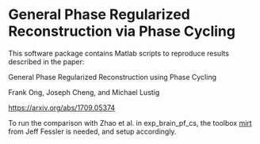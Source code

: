 # General Phase Regularized Reconstruction via Phase Cycling
This software package contains Matlab scripts to reproduce results described in the paper:

General Phase Regularized Reconstruction using Phase Cycling

Frank Ong, Joseph Cheng, and Michael Lustig

https://arxiv.org/abs/1709.05374

To run the comparison with Zhao et al. in exp_brain_pf_cs, 
the toolbox [mirt](https://web.eecs.umich.edu/~fessler/code/index.html) from Jeff Fessler is needed, and setup accordingly.
